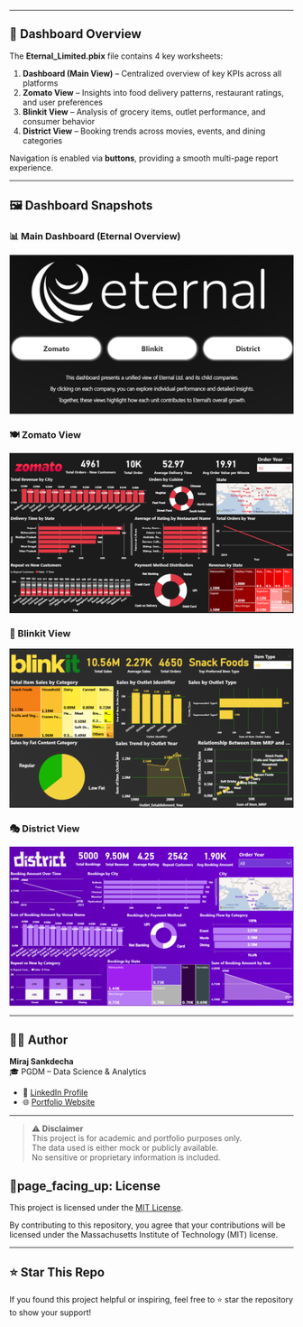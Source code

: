 
---

## 📌 Dashboard Overview

The **Eternal_Limited.pbix** file contains 4 key worksheets:

1. **Dashboard (Main View)** – Centralized overview of key KPIs across all platforms  
2. **Zomato View** – Insights into food delivery patterns, restaurant ratings, and user preferences  
3. **Blinkit View** – Analysis of grocery items, outlet performance, and consumer behavior  
4. **District View** – Booking trends across movies, events, and dining categories  

Navigation is enabled via **buttons**, providing a smooth multi-page report experience.

---

## 🖼️ Dashboard Snapshots

### 📊 Main Dashboard (Eternal Overview)  
![Main Dashboard](https://github.com/mirajsankdecha/Eternal-Dashboard-Analytics/blob/main/Elements/Eternal-View.png)

### 🍽️ Zomato View  
![Zomato Dashboard](https://github.com/mirajsankdecha/Eternal-Dashboard-Analytics/blob/main/Elements/Zomato-View.png)

### 🛒 Blinkit View  
![Blinkit Dashboard](https://github.com/mirajsankdecha/Eternal-Dashboard-Analytics/blob/main/Elements/Blinkit-View.png)

### 🎭 District View  
![District Dashboard](https://github.com/mirajsankdecha/Eternal-Dashboard-Analytics/blob/main/Elements/District-View.png)

---

## 👨‍💼 Author

**Miraj Sankdecha**  
🎓 PGDM – Data Science & Analytics  

- 🔗 [LinkedIn Profile](https://www.linkedin.com/in/mirajsankdecha/)  
- 🌐 [Portfolio Website](https://mirajsankdecha.vercel.app/)  

---

> ⚠️ **Disclaimer**  
> This project is for academic and portfolio purposes only.  
> The data used is either mock or publicly available.  
> No sensitive or proprietary information is included.

## 📌page_facing_up: License

This project is licensed under the [MIT License](https://github.com/mirajsankdecha/Eternal-Dashboard-Analytics?tab=MIT-1-ov-file#readme).

By contributing to this repository, you agree that your contributions will be licensed under the Massachusetts Institute of Technology (MIT) license.


---

## ⭐️ Star This Repo

If you found this project helpful or inspiring, feel free to ⭐️ star the repository to show your support!
